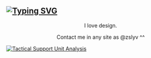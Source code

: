 <h2 href="https://zslyv.github.io">
  <a href="https://github.com/zslyv">
    <img src="https://readme-typing-svg.herokuapp.com?font=Roboto&size=24&duration=3000&pause=1000&color=FFFFFF&center=true&vCenter=true&width=1080&lines=Hi!+%3AD;Hola!+%3AD;%E3%81%93%E3%82%93%E3%81%AB%E3%81%A1%E3%81%AF%EF%BC%81%3AD" alt="Typing SVG"/>
  </a>
</h2>

<p align="center">I love design.</p>


<p align="center">Contact me in any site as @zslyv ^^</p>

<a href="https://github.com/zslyv">
  <img src="https://github-readme-activity-graph.vercel.app/graph?username=zslyv&theme=xcode&bg_color=000000&color=ffffff&line=ffffff&point=ffffff&area=true&hide_border=true" alt="Tactical Support Unit Analysis">
</a>
